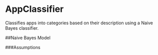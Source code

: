# AppClassifier
Classifies apps into categories based on their description using a Naive Bayes classifier.

##Naive Bayes Model





###Assumptions
